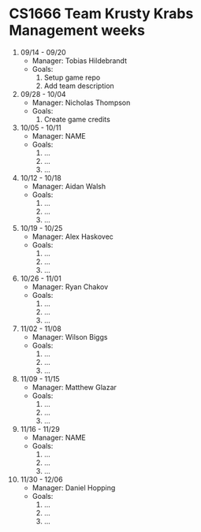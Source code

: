 # CS1666 Team Krusty Krabs Management weeks

1. 09/14 - 09/20
	* Manager: Tobias Hildebrandt
	* Goals:
		1. Setup game repo
		2. Add team description
2. 09/28 - 10/04
	* Manager: Nicholas Thompson
	* Goals:
		1. Create game credits
2. 10/05 - 10/11
	* Manager: NAME
	* Goals:
		1. ...
		1. ...
		1. ...
2. 10/12 - 10/18
	* Manager: Aidan Walsh
	* Goals:
		1. ...
		1. ...
		1. ...
2. 10/19 - 10/25
	* Manager: Alex Haskovec
	* Goals:
		1. ...
		1. ...
		1. ...
2. 10/26 - 11/01
	* Manager: Ryan Chakov
	* Goals:
		1. ...
		1. ...
		1. ...
2. 11/02 - 11/08
	* Manager: Wilson Biggs
	* Goals:
		1. ...
		1. ...
		1. ...
2. 11/09 - 11/15
	* Manager: Matthew Glazar
	* Goals:
		1. ...
		1. ...
		1. ...
2. 11/16 - 11/29
	* Manager: NAME
	* Goals:
		1. ...
		1. ...
		1. ...
2. 11/30 - 12/06
	* Manager: Daniel Hopping
	* Goals:
		1. ...
		1. ...
		1. ...
